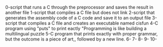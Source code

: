 0-script that runs a C through the preprocessor and saves the result in another file
1-script that compiles a C file but does not link
2-script that generates the assembly code of a C code and save it to an output file
3-script that compiles a C file and creates an executable named cisfun
4-C program using "puts" to print eactly "Programming is like building a multilingual puzzle
5-C program that prints exactly with proper grammar, but the outcome is a piece of art,, followed by a new line.
6-
7-
8-
9-
10-
